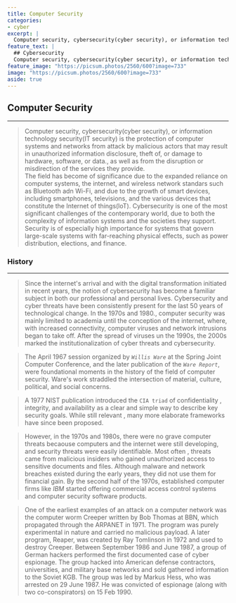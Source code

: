 ```yaml
---
title: Computer Security
categories:
- cyber
excerpt: |
  Computer security, cybersecurity(cyber security), or information technology security(IT security) is the protection of computer systems and networks from attack by malicious actors that may result in unauthorized information disclosure, theft of, or damage to hardware, software, or data.
feature_text: |  
  ## Cybersecurity
  Computer security, cybersecurity(cyber security), or information technology security(ITsecurity) is the protection of computer system and networks from attack by malicious actors that may result in unauthorized information disclosure, theft of, or damage to hardware, software, or data.
feature_image: "https://picsum.photos/2560/600?image=733"
image: "https://picsum.photos/2560/600?image=733"
aside: true
---
```


## Computer Security
---
>Computer security, cybersecurity(cyber security), or information technology security(IT security) is the protection of computer systems and networks from attack by malicious actors that may result in unauthorized information disclosure, theft of, or damage to hardware, software, or data., as well as from the disruption or misdirection of the services they provide.  
> The field has become of significance due to the expanded reliance on computer systems, the internet, and wireless network standars such as Bluetooth adn Wi-Fi, and due to the growth of smart devices, including smartphones, televisions, and the various devices that constitute the Internet of things(loT). Cybersecurity is one of the most significant challenges of the contemporary world,  due to both the complexity of information systems and the societies they support. Security is of especially high importance for systems that govern large-scale systems with far-reaching physical effects, such as power distribution, elections, and finance.

### History
---
> Since the internet's arrival and with the digital transformation initiated in recent years, the notion of cybersecurity has become a familiar subject in both our professional and personal lives. Cybersecurity and cyber threats have been consistently present for the last 50 years of technological change. In the 1970s and 1980., computer security was mainly limited to academia until the conception of the internet, where, with increased connectivity, computer viruses and network intrusions began to take off. After the spread of viruses un the 1990s, the 2000s marked the institutionalization of cyber threats and cybersecurity.  

> The April 1967 session organized by *`Willis Ware`* at the Spring Joint Computer Conference, and the later publication of the *`Ware Report`*, were foundational moments in the history of the field of computer security. Ware's work straddled the intersection of material, culture, political, and social concerns.

> A 1977 NIST publication introduced the `CIA triad` of confidentiality , integrity, and availability as a clear and simple way to describe key security goals. While still relevant , many more elaborate frameworks have since been proposed.

> However, in the 1970s and 1980s, there were no grave computer threats becaouse computers and the internet were still developing, and security threats were easily identifiable. Most  often , threats came from malicious insiders who gained unauthorized access to sensitive documents and files. Although malware and network breaches existed during the early years, they did not use them for financial gain. By the second half of the 1970s, established computer firms like *IBM* started offering commercial access control systems and computer security software products.

> One of the earliest examples of an attack on a computer network was the computer worm Creeper written by Bob Thomas at BBN, which propagated through the ARPANET in 1971. The program was purely experimental in nature and carried no malicious payload. A later program, Reaper, was created by Ray Tomlinson in 1972 and used to destroy Creeper.
> Between September 1986 and June 1987, a group of German hackers performed the first documented case of cyber espionage. The group hacked into American defense contractors, universities, and military base networks and sold gathered information to the Soviet KGB. The group was led by Markus Hess, who was arrested on 29 June 1987. He was convicted of espionage (along with two co-conspirators) on 15 Feb 1990.